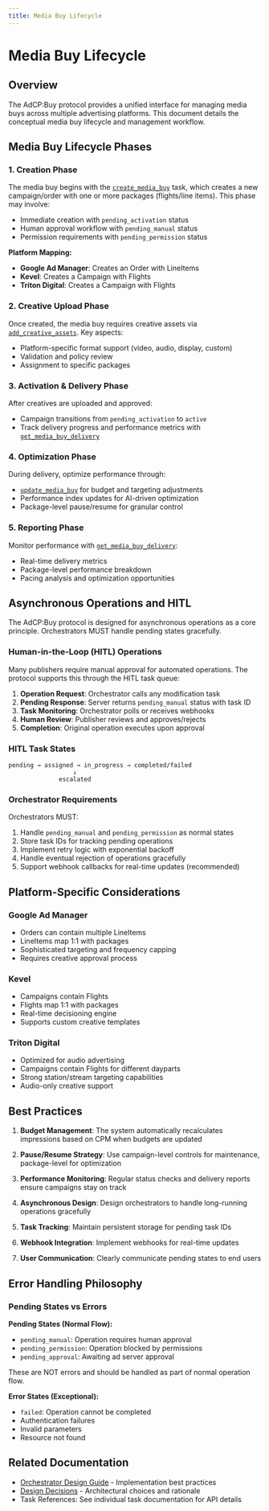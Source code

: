 ```yaml
---
title: Media Buy Lifecycle
---
```


# Media Buy Lifecycle

## Overview

The AdCP:Buy protocol provides a unified interface for managing media buys across multiple advertising platforms. This document details the conceptual media buy lifecycle and management workflow.

## Media Buy Lifecycle Phases

### 1. Creation Phase

The media buy begins with the [`create_media_buy`](./tasks/create_media_buy) task, which creates a new campaign/order with one or more packages (flights/line items). This phase may involve:

- Immediate creation with `pending_activation` status
- Human approval workflow with `pending_manual` status
- Permission requirements with `pending_permission` status

**Platform Mapping:**
- **Google Ad Manager**: Creates an Order with LineItems
- **Kevel**: Creates a Campaign with Flights
- **Triton Digital**: Creates a Campaign with Flights

### 2. Creative Upload Phase

Once created, the media buy requires creative assets via [`add_creative_assets`](./tasks/add_creative_assets). Key aspects:

- Platform-specific format support (video, audio, display, custom)
- Validation and policy review
- Assignment to specific packages

### 3. Activation & Delivery Phase

After creatives are uploaded and approved:

- Campaign transitions from `pending_activation` to `active`
- Track delivery progress and performance metrics with [`get_media_buy_delivery`](./tasks/get_media_buy_delivery)

### 4. Optimization Phase

During delivery, optimize performance through:

- [`update_media_buy`](./tasks/update_media_buy) for budget and targeting adjustments
- Performance index updates for AI-driven optimization
- Package-level pause/resume for granular control

### 5. Reporting Phase

Monitor performance with [`get_media_buy_delivery`](./tasks/get_media_buy_delivery):

- Real-time delivery metrics
- Package-level performance breakdown
- Pacing analysis and optimization opportunities

## Asynchronous Operations and HITL

The AdCP:Buy protocol is designed for asynchronous operations as a core principle. Orchestrators MUST handle pending states gracefully.

### Human-in-the-Loop (HITL) Operations

Many publishers require manual approval for automated operations. The protocol supports this through the HITL task queue:

1. **Operation Request**: Orchestrator calls any modification task
2. **Pending Response**: Server returns `pending_manual` status with task ID
3. **Task Monitoring**: Orchestrator polls or receives webhooks
4. **Human Review**: Publisher reviews and approves/rejects
5. **Completion**: Original operation executes upon approval

### HITL Task States

```
pending → assigned → in_progress → completed/failed
                  ↓
              escalated
```

### Orchestrator Requirements

Orchestrators MUST:
1. Handle `pending_manual` and `pending_permission` as normal states
2. Store task IDs for tracking pending operations
3. Implement retry logic with exponential backoff
4. Handle eventual rejection of operations gracefully
5. Support webhook callbacks for real-time updates (recommended)

## Platform-Specific Considerations

### Google Ad Manager
- Orders can contain multiple LineItems
- LineItems map 1:1 with packages
- Sophisticated targeting and frequency capping
- Requires creative approval process

### Kevel
- Campaigns contain Flights
- Flights map 1:1 with packages
- Real-time decisioning engine
- Supports custom creative templates

### Triton Digital
- Optimized for audio advertising
- Campaigns contain Flights for different dayparts
- Strong station/stream targeting capabilities
- Audio-only creative support

## Best Practices

1. **Budget Management**: The system automatically recalculates impressions based on CPM when budgets are updated

2. **Pause/Resume Strategy**: Use campaign-level controls for maintenance, package-level for optimization

3. **Performance Monitoring**: Regular status checks and delivery reports ensure campaigns stay on track

4. **Asynchronous Design**: Design orchestrators to handle long-running operations gracefully

5. **Task Tracking**: Maintain persistent storage for pending task IDs

6. **Webhook Integration**: Implement webhooks for real-time updates

7. **User Communication**: Clearly communicate pending states to end users

## Error Handling Philosophy

### Pending States vs Errors

**Pending States (Normal Flow):**
- `pending_manual`: Operation requires human approval
- `pending_permission`: Operation blocked by permissions
- `pending_approval`: Awaiting ad server approval

These are NOT errors and should be handled as part of normal operation flow.

**Error States (Exceptional):**
- `failed`: Operation cannot be completed
- Authentication failures
- Invalid parameters
- Resource not found

## Related Documentation

- [Orchestrator Design Guide](./orchestrator-design) - Implementation best practices
- [Design Decisions](./design-decisions) - Architectural choices and rationale
- Task References: See individual task documentation for API details